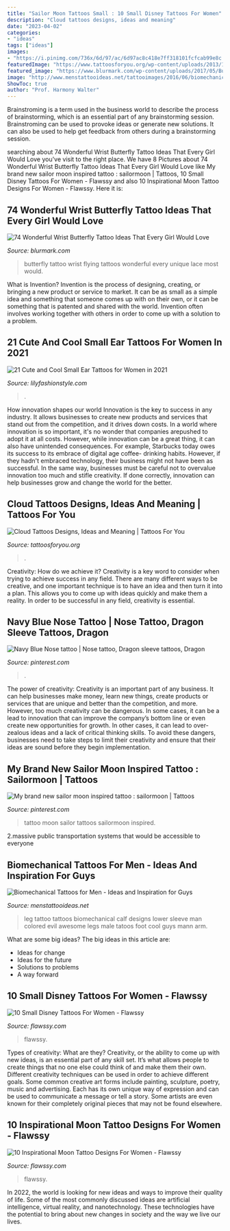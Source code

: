 ```yaml
---
title: "Sailor Moon Tattoos Small : 10 Small Disney Tattoos For Women"
description: "Cloud tattoos designs, ideas and meaning"
date: "2023-04-02"
categories:
- "ideas"
tags: ["ideas"]
images:
- "https://i.pinimg.com/736x/6d/97/ac/6d97ac8c418e7ff318101fcfcab99e8c.jpg"
featuredImage: "https://www.tattoosforyou.org/wp-content/uploads/2013/11/Cloud-Tattoo-Ideas.jpg"
featured_image: "https://www.blurmark.com/wp-content/uploads/2017/05/Butterfly-Flying-Tattoo-On-Wrist.jpg"
image: "http://www.menstattooideas.net/tattooimages/2016/06/biomechanical-tattoos-41.jpg"
ShowToc: true
author: "Prof. Harmony Walter"
---
```



Brainstroming is a term used in the business world to describe the process of brainstorming, which is an essential part of any brainstorming session. Brainstroming can be used to provoke ideas or generate new solutions. It can also be used to help get feedback from others during a brainstorming session.

	

		
searching about 74 Wonderful Wrist Butterfly Tattoo Ideas That Every Girl Would Love you've visit to the right place. We have 8 Pictures about 74 Wonderful Wrist Butterfly Tattoo Ideas That Every Girl Would Love like My brand new sailor moon inspired tattoo : sailormoon | Tattoos, 10 Small Disney Tattoos For Women - Flawssy and also 10 Inspirational Moon Tattoo Designs For Women - Flawssy. Here it is:
		
    
## 74 Wonderful Wrist Butterfly Tattoo Ideas That Every Girl Would Love

<img loading=lazy src="https://www.blurmark.com/wp-content/uploads/2017/05/Butterfly-Flying-Tattoo-On-Wrist.jpg" onerror="this.onerror=null;this.src='https://tse4.mm.bing.net/th?id=OIP.80EwW-whQcqPceergiK2ewHaJQ&amp;pid=15.1';" alt="74 Wonderful Wrist Butterfly Tattoo Ideas That Every Girl Would Love">

_Source: blurmark.com_

>butterfly tattoo wrist flying tattoos wonderful every unique lace most would. 

	

What is Invention?
Invention is the process of designing, creating, or bringing a new product or service to market. It can be as small as a simple idea and something that someone comes up with on their own, or it can be something that is patented and shared with the world. Invention often involves working together with others in order to come up with a solution to a problem.

    
## 21 Cute And Cool Small Ear Tattoos For Women In 2021

<img loading=lazy src="https://lilyfashionstyle.com/wp-content/uploads/2021/05/5-4.jpg" onerror="this.onerror=null;this.src='https://tse2.mm.bing.net/th?id=OIP.jnx6ESoxr9dQRbUsEjDTSgHaLH&amp;pid=15.1';" alt="21 Cute and Cool Small Ear Tattoos for Women in 2021">

_Source: lilyfashionstyle.com_

>. 

	

How innovation shapes our world
Innovation is the key to success in any industry. It allows businesses to create new products and services that stand out from the competition, and it drives down costs. In a world where innovation is so important, it's no wonder that companies arepushed to adopt it at all costs. However, while innovation can be a great thing, it can also have unintended consequences. For example, Starbucks today owes its success to its embrace of digital age coffee- drinking habits. However, if they hadn't embraced technology, their business might not have been as successful. In the same way, businesses must be careful not to overvalue innovation too much and stifle creativity. If done correctly, innovation can help businesses grow and change the world for the better.

    
## Cloud Tattoos Designs, Ideas And Meaning | Tattoos For You

<img loading=lazy src="https://www.tattoosforyou.org/wp-content/uploads/2013/11/Cloud-Tattoo-Ideas.jpg" onerror="this.onerror=null;this.src='https://tse2.mm.bing.net/th?id=OIP.ZbyyYKMOR8U_rt1NSE6eLwHaJ4&amp;pid=15.1';" alt="Cloud Tattoos Designs, Ideas and Meaning | Tattoos For You">

_Source: tattoosforyou.org_

>. 

	

Creativity: How do we achieve it?
Creativity is a key word to consider when trying to achieve success in any field. There are many different ways to be creative, and one important technique is to have an idea and then turn it into a plan. This allows you to come up with ideas quickly and make them a reality. In order to be successful in any field, creativity is essential.

    
## Navy Blue Nose Tattoo | Nose Tattoo, Dragon Sleeve Tattoos, Dragon

<img loading=lazy src="https://i.pinimg.com/736x/6d/97/ac/6d97ac8c418e7ff318101fcfcab99e8c.jpg" onerror="this.onerror=null;this.src='https://tse4.mm.bing.net/th?id=OIP.nV43loK1EByMVvfwK0smvgHaJ3&amp;pid=15.1';" alt="Navy Blue Nose tattoo | Nose tattoo, Dragon sleeve tattoos, Dragon">

_Source: pinterest.com_

>. 

	

The power of creativity:
Creativity is an important part of any business. It can help businesses make money, learn new things, create products or services that are unique and better than the competition, and more. However, too much creativity can be dangerous. In some cases, it can be a lead to innovation that can improve the company’s bottom line or even create new opportunities for growth. In other cases, it can lead to over-zealous ideas and a lack of critical thinking skills. To avoid these dangers, businesses need to take steps to limit their creativity and ensure that their ideas are sound before they begin implementation.

    
## My Brand New Sailor Moon Inspired Tattoo : Sailormoon | Tattoos

<img loading=lazy src="https://i.pinimg.com/736x/7c/49/76/7c4976f0bf669be304b539fab8fe6962.jpg" onerror="this.onerror=null;this.src='https://tse1.mm.bing.net/th?id=OIP.QNh05oH1w0KR51TkdFjjFwHaJ3&amp;pid=15.1';" alt="My brand new sailor moon inspired tattoo : sailormoon | Tattoos">

_Source: pinterest.com_

>tattoo moon sailor tattoos sailormoon inspired. 

	

2.massive public transportation systems that would be accessible to everyone

    
## Biomechanical Tattoos For Men - Ideas And Inspiration For Guys

<img loading=lazy src="http://www.menstattooideas.net/tattooimages/2016/06/biomechanical-tattoos-41.jpg" onerror="this.onerror=null;this.src='https://tse3.mm.bing.net/th?id=OIP.crWtSirrHCdawBCSlEZcSQHaKf&amp;pid=15.1';" alt="Biomechanical Tattoos for Men - Ideas and Inspiration for Guys">

_Source: menstattooideas.net_

>leg tattoo tattoos biomechanical calf designs lower sleeve man colored evil awesome legs male tatoos foot cool guys mann arm. 

	

What are some big ideas?
The big ideas in this article are: 
- Ideas for change 
- Ideas for the future 
- Solutions to problems
- A way forward

    
## 10 Small Disney Tattoos For Women - Flawssy

<img loading=lazy src="https://www.flawssy.com/wp-content/uploads/2016/06/Awesome-Disney-Tattoos.jpg" onerror="this.onerror=null;this.src='https://tse3.mm.bing.net/th?id=OIP._1TsXDM9EprQCAro3oMs8gHaJ4&amp;pid=15.1';" alt="10 Small Disney Tattoos For Women - Flawssy">

_Source: flawssy.com_

>flawssy. 

	

Types of creativity: What are they?
Creativity, or the ability to come up with new ideas, is an essential part of any skill set. It’s what allows people to create things that no one else could think of and make them their own. Different creativity techniques can be used in order to achieve different goals.
Some common creative art forms include painting, sculpture, poetry, music and advertising. Each has its own unique way of expression and can be used to communicate a message or tell a story. Some artists are even known for their completely original pieces that may not be found elsewhere.

    
## 10 Inspirational Moon Tattoo Designs For Women - Flawssy

<img loading=lazy src="http://www.flawssy.com/wp-content/uploads/2016/06/Cat-Moon-Tattoo-Design-Women-1.jpg" onerror="this.onerror=null;this.src='https://tse3.mm.bing.net/th?id=OIP.MJuQuioA-XAxECx5_P-rCQHaJ4&amp;pid=15.1';" alt="10 Inspirational Moon Tattoo Designs For Women - Flawssy">

_Source: flawssy.com_

>flawssy. 

	

In 2022, the world is looking for new ideas and ways to improve their quality of life. Some of the most commonly discussed ideas are artificial intelligence, virtual reality, and nanotechnology. These technologies have the potential to bring about new changes in society and the way we live our lives.

